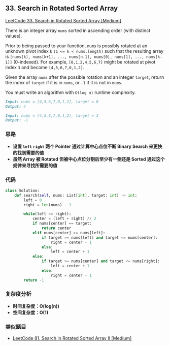 ## **33. Search in Rotated Sorted Array**

[LeetCode 33. Search in Rotated Sorted Array [Medium]](https://leetcode.com/problems/search-in-rotated-sorted-array/)

There is an integer array `nums` sorted in ascending order (with distinct values).

Prior to being passed to your function, `nums` is possibly rotated at an unknown pivot index `k` `(1 <= k < nums.length)` such that the resulting array is `[nums[k], nums[k+1], ..., nums[n-1], nums[0], nums[1], ..., nums[k-1]]` (0-indexed). For example, `[0,1,2,4,5,6,7]` might be rotated at pivot index `3` and become `[4,5,6,7,0,1,2]`.

Given the array `nums` after the possible rotation and an integer `target`, return the index of `target` if it is in `nums`, or `-1` if it is not in `nums`.

You must write an algorithm with `O(log n)` runtime complexity.

```markdown
Input: nums = [4,5,6,7,0,1,2], target = 0
Output: 4
```

```markdown
Input: nums = [4,5,6,7,0,1,2], target = 3
Output: -1
```

### **思路**
* **设置 `left` `right` 两个 Pointer 通过计算中心点位不断 Binary Search 来更快的找到需要的值**
* **虽然 Array 被 Rotated 但被中心点位分割后至少有一侧还是 Sorted 通过这个规律来寻找所需要的值**

### **代码**

``` python
class Solution:
    def search(self, nums: List[int], target: int) -> int:
        left = 0
        right = len(nums) - 1

        while(left <= right):
            center = (left + right) // 2
            if nums[center] == target:
                return center
            elif nums[center] >= nums[left]:
                if target >= nums[left] and target <= nums[center]:
                    right = center - 1
                else:
                    left = center + 1
            else:
                if target >= nums[center] and target <= nums[right]:
                    left = center + 1
                else:
                    right = center - 1
        return -1
```
### **复杂度分析**
* **时间复杂度：O(log(n))**
* **空间复杂度：O(1)**

### **类似题目**
* [LeetCode 81. Search in Rotated Sorted Array II [Medium]](https://leetcode.com/problems/search-in-rotated-sorted-array-ii/)
